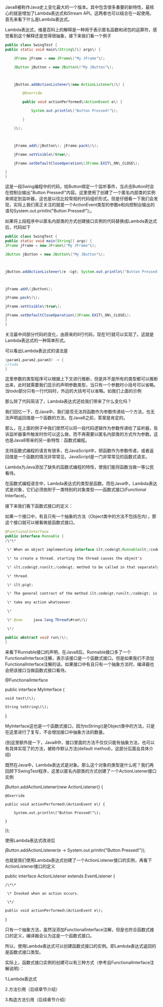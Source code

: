 Java8被称作Java史上变化最大的一个版本。其中包含很多重要的新特性，最核心的就是增加了Lambda表达式和Stream API。这两者也可以结合在一起使用。首先来看下什么是Lambda表达式。

Lambda表达式，维基百科上的解释是一种用于表示匿名函数和闭包的运算符，感觉看到这个解释还是觉得很抽象，接下来我们看一个例子

```java
public class SwingTest {
public static void main\(String\[\] args\) {

    JFrame jFrame = new JFrame\("My JFrame"\);

    JButton jButton = new JButton\("My JButton"\);



    jButton.addActionListener\(new ActionListener\(\) {

        @Override

        public void actionPerformed\(ActionEvent e\) {                

            System.out.println\("Button Pressed!"\);

        } 

    }\); 



    jFrame.add\(jButton\); jFrame.pack\(\); 

    jFrame.setVisible\(true\); 

    jFrame.setDefaultCloseOperation\(JFrame.EXIT\_ON\_CLOSE\); 

}
}
```

这是一段Swing编程中的代码，给Button绑定一个监听事件，当点击Button时会在控制台输出"Button Pressed!"内容。这里使用了创建了一个匿名内部类的实例来绑定到监听器，这也是以往比较常规的代码组织形式。但是仔细看一下我们会发现，实际上我们真正关注的就是一个ActionEvent类型的参数e和向控制台输出的语句System.out.println\("Button Pressed!"\);。

如果将上段程序中以匿名内部类的方式创建接口实例的代码替换成Lambda表达式后，代码如下

```java
public class SwingTest {
public static void main(String[] args) {
JFrame jFrame = new JFrame\("My JFrame"\);

JButton jButton = new JButton\("My JButton"\);



jButton.addActionListener\(e -&gt; System.out.println\("Button Pressed!"\)\);



jFrame.add\(jButton\);

jFrame.pack\(\);

jFrame.setVisible\(true\);

jFrame.setDefaultCloseOperation\(JFrame.EXIT\_ON\_CLOSE\);
}
}
```

关注最中间部分代码的变化，由原来的6行代码，现在1行就可以实现了。这就是Lambda表达式的一种简单形式。

可以看出Lambda表达式的语法是

```java
(param1,param2,param3) -> {
//todo
}
```

这里参数的类型程序可以根据上下文进行推断，但是并不是所有的类型都可以推断出来，此时就需要我们显示的声明参数类型，当只有一个参数时小括号可以省略。当todo部分只有一行代码时，外边的大括号可以省略。如我们上面的示例

那么除了代码简洁了，Lambda表达式还给我们带来了什么变化吗？

我们回忆一下，在Java中，我们是否无法将函数作为参数传递给一个方法，也无法声明返回值是一个函数的方法。在Java8之前，答案是肯定的。

那么，在上面的例子中我们居然可以将一段代码逻辑作为参数传递给了监听器，告诉监听器事件触发时你可以这么做，而不再需要以匿名内部类的方式作为参数。这也是Java8带来的另一新特性：函数式编程。

支持函数式编程的语言有很多，在JavaScript中，把函数作为参数传递，或者返回值是一个函数的情况非常常见，JavaScript是一门非常常见的函数式语言。

Lambda为Java添加了缺失的函数式编程的特性，使我们能将函数当做一等公民看待。

在函数式编程语言中，Lambda表达式的类型是函数。而在Java中，Lambda表达式是对象，它们必须依附于一类特别的对象类型——函数式接口\(Functional Interface\)。

接下来我们看下函数式接口的定义：

如果一个接口中，有且只有一个抽象的方法（Object类中的方法不包括在内），那这个接口就可以被看做是函数式接口。

```java
@FunctionalInterface
public interface Runnable {
/\*\*

 \* When an object implementing interface &lt;code&gt;Runnable&lt;/code&gt; is used

 \* to create a thread, starting the thread causes the object's

 \* &lt;code&gt;run&lt;/code&gt; method to be called in that separately executing

 \* thread.

 \* &lt;p&gt;

 \* The general contract of the method &lt;code&gt;run&lt;/code&gt; is that it may

 \* take any action whatsoever.

 \*

 \* @see     java.lang.Thread\#run\(\)

 \*/

public abstract void run\(\);
}
```

来看下Runnable接口的声明，在Java8后，Runnable接口多了一个FunctionalInterface注解，表示该接口是一个函数式接口。但是如果我们不添加FunctionalInterface注解的话，如果接口中有且只有一个抽象方法时，编译器也会把该接口当做函数式接口看待。

@FunctionalInterface

public interface MyInterface {

```
void test\(\);

String toString\(\);
```

}

MyInterface这也是一个函数式接口，因为toString\(\)是Object类中的方法，只是在这里进行了复写，不会增加接口中抽象方法的数量。

\(到这里额外提一下，Java8中，接口里面的方法不仅仅只能有抽象方法，也可以有具体实现了的方法，被称作默认方法\(default method\)，这部分后面会具体介绍\)

既然在Java中，Lambda表达式是对象。那么这个对象的类型是什么呢？我们再回顾下SwingTest程序，这里以匿名内部类的方式创建了一个ActionListener接口实例

jButton.addActionListener\(new ActionListener\(\) {

```
@Override

public void actionPerformed\(ActionEvent e\) {                

    System.out.println\("Button Pressed!"\);

}
```

}\);

使用Lambda表达式改进后

jButton.addActionListener\(e -&gt; System.out.println\("Button Pressed!"\)\);

也就是我们使用Lambda表达式创建了一个ActionListener接口的实例，再看下ActionListener接口的定义

public interface ActionListener extends EventListener {

```
/\*\*

 \* Invoked when an action occurs.

 \*/

public void actionPerformed\(ActionEvent e\);
```

}

只有一个抽象方法，虽然没添加FunctionalInterface注解，但是也符合函数式接口的定义，编译器会认为这是一个函数式接口。

所以，使用Lambda表达式可以创建函数式接口的实例。即Lambda表达式返回的是函数式接口类型。

实际上，函数式接口实例的创建可以有三种方式（参考自FunctionalInterface注解说明）：

1.Lambda表达式

2.方法引用（后续章节介绍）

3.构造方法引用（后续章节介绍）

